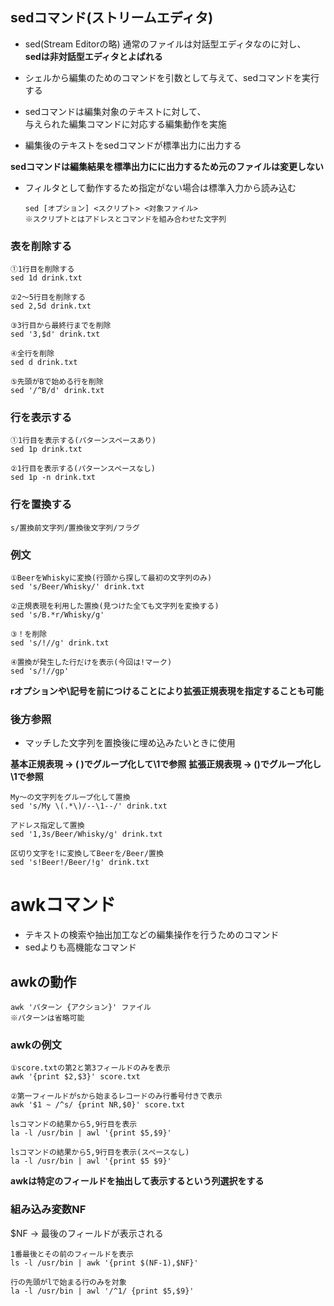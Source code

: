 ## sedコマンド(ストリームエディタ)
- sed(Stream Editorの略)
通常のファイルは対話型エディタなのに対し、  
**sedは非対話型エディタとよばれる**

- シェルから編集のためのコマンドを引数として与えて、sedコマンドを実行する
- sedコマンドは編集対象のテキストに対して、  
  与えられた編集コマンドに対応する編集動作を実施
- 編集後のテキストをsedコマンドが標準出力に出力する

**sedコマンドは編集結果を標準出力にに出力するため元のファイルは変更しない**

- フィルタとして動作するため指定がない場合は標準入力から読み込む

      sed [オプション] <スクリプト> <対象ファイル>
      ※スクリプトとはアドレスとコマンドを組み合わせた文字列

### 表を削除する  

    ①1行目を削除する
    sed 1d drink.txt
    
    ②2～5行目を削除する
    sed 2,5d drink.txt
    
    ③3行目から最終行までを削除
    sed '3,$d' drink.txt
    
    ④全行を削除
    sed d drink.txt
    
    ⑤先頭がBで始める行を削除
    sed '/^B/d' drink.txt

### 行を表示する

    ①1行目を表示する(パターンスペースあり)
    sed 1p drink.txt
    
    ②1行目を表示する(パターンスペースなし)
    sed 1p -n drink.txt

### 行を置換する

    s/置換前文字列/置換後文字列/フラグ

### 例文
    ①BeerをWhiskyに変換(行頭から探して最初の文字列のみ)
    sed 's/Beer/Whisky/' drink.txt
    
    ②正規表現を利用した置換(見つけた全ても文字列を変換する)
    sed 's/B.*r/Whisky/g'

    ③！を削除
    sed 's/!//g' drink.txt

    ④置換が発生した行だけを表示(今回は!マーク)
    sed 's/!//gp'

**rオプションや\記号を前につけることにより拡張正規表現を指定することも可能**


### 後方参照
- マッチした文字列を置換後に埋め込みたいときに使用

**基本正規表現 → \( \)でグループ化して\1で参照**
**拡張正規表現 → ()でグループ化し\1で参照**

    My～の文字列をグループ化して置換
    sed 's/My \(.*\)/--\1--/' drink.txt
    
    アドレス指定して置換
    sed '1,3s/Beer/Whisky/g' drink.txt
    
    区切り文字を!に変換してBeerを/Beer/置換
    sed 's!Beer!/Beer/!g' drink.txt


# awkコマンド

- テキストの検索や抽出加工などの編集操作を行うためのコマンド
- sedよりも高機能なコマンド

## awkの動作

    awk 'パターン {アクション}' ファイル
    ※パターンは省略可能

### awkの例文

    ①score.txtの第2と第3フィールドのみを表示
    awk '{print $2,$3}' score.txt

    ②第一フィールドがsから始まるレコードのみ行番号付きで表示
    awk '$1 ~ /^s/ {print NR,$0}' score.txt

    lsコマンドの結果から5,9行目を表示
    la -l /usr/bin | awl '{print $5,$9}'

    lsコマンドの結果から5,9行目を表示(スペースなし)
    la -l /usr/bin | awl '{print $5 $9}'
    

**awkは特定のフィールドを抽出して表示するという列選択をする**

### 組み込み変数NF
$NF → 最後のフィールドが表示される

    1番最後とその前のフィールドを表示
    ls -l /usr/bin | awk '{print $(NF-1),$NF}'
    
    行の先頭がlで始まる行のみを対象
    la -l /usr/bin | awl '/^1/ {print $5,$9}'
